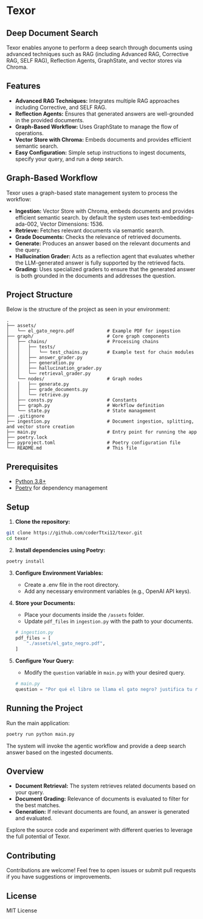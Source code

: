 # Texor

## Deep Document Search

Texor enables anyone to perform a deep search through documents using advanced techniques such as RAG (including Advanced RAG, Corrective RAG, SELF RAG), Reflection Agents, GraphState, and vector stores via Chroma.

## Features

- **Advanced RAG Techniques:** Integrates multiple RAG approaches including Corrective, and SELF RAG.
- **Reflection Agents:** Ensures that generated answers are well-grounded in the provided documents.
- **Graph-Based Workflow:** Uses GraphState to manage the flow of operations.
- **Vector Store with Chroma:** Embeds documents and provides efficient semantic search.
- **Easy Configuration:** Simple setup instructions to ingest documents, specify your query, and run a deep search.

## Graph-Based Workflow

Texor uses a graph-based state management system to process the workflow:

- **Ingestion:** Vector Store with Chroma, embeds documents and provides efficient semantic search. by default the system uses text-embedding-ada-002, Vector Dimensions: 1536.
- **Retrieve:** Fetches relevant documents via semantic search.
- **Grade Documents:** Checks the relevance of retrieved documents.
- **Generate:** Produces an answer based on the relevant documents and the query.
- **Hallucination Grader:** Acts as a reflection agent that evaluates whether the LLM-generated answer is fully supported by the retrieved facts.
- **Grading:** Uses specialized graders to ensure that the generated answer is both grounded in the documents and addresses the question.

## Project Structure

Below is the structure of the project as seen in your environment:

```
.
├── assets/
│   └── el_gato_negro.pdf            # Example PDF for ingestion
├── graph/                           # Core graph components
│   ├── chains/                      # Processing chains
│   │   ├── tests/
│   │   │   └── test_chains.py       # Example test for chain modules
│   │   ├── answer_grader.py
│   │   ├── generation.py
│   │   ├── hallucination_grader.py
│   │   └── retrieval_grader.py
│   └── nodes/                       # Graph nodes
│   │   ├── generate.py
│   │   ├── grade_documents.py
│   │   └── retrieve.py
│   ├── consts.py                    # Constants
│   ├── graph.py                     # Workflow definition
│   └── state.py                     # State management
├── .gitignore
├── ingestion.py                     # Document ingestion, splitting, and vector store creation
├── main.py                          # Entry point for running the app
├── poetry.lock
├── pyproject.toml                   # Poetry configuration file
└── README.md                        # This file
```

## Prerequisites

- [Python 3.8+](https://www.python.org/)
- [Poetry](https://python-poetry.org/) for dependency management

## Setup

1. **Clone the repository:**

```bash
git clone https://github.com/coderTtxi12/texor.git
cd texor
```

2. **Install dependencies using Poetry:**

```bash
poetry install
```

3. **Configure Environment Variables:**

   - Create a .env file in the root directory.
   - Add any necessary environment variables (e.g., OpenAI API keys).

4. **Store your Documents:**

   - Place your documents inside the `/assets` folder.
   - Update `pdf_files` in `ingestion.py` with the path to your documents.

   ```python
   # ingestion.py
   pdf_files = [
       "./assets/el_gato_negro.pdf",
   ]
   ```

5. **Configure Your Query:**

   - Modify the `question` variable in `main.py` with your desired query.

   ```python
   # main.py
   question = "Por qué el libro se llama el gato negro? justifica tu respuesta"
   ```

## Running the Project

Run the main application:

```bash
poetry run python main.py
```

The system will invoke the agentic workflow and provide a deep search answer based on the ingested documents.

## Overview

- **Document Retrieval:** The system retrieves related documents based on your query.
- **Document Grading:** Relevance of documents is evaluated to filter for the best matches.
- **Generation:** If relevant documents are found, an answer is generated and evaluated.

Explore the source code and experiment with different queries to leverage the full potential of Texor.

## Contributing
Contributions are welcome! Feel free to open issues or submit pull requests if you have suggestions or improvements.

## License
MIT License

